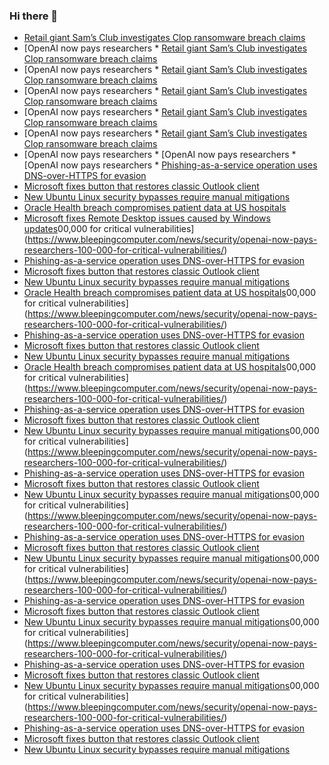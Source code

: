 ### Hi there 👋

<!--START_SECTION:feed-->
* [Retail giant Sam’s Club investigates Clop ransomware breach claims](https://www.bleepingcomputer.com/news/security/retail-giant-sams-club-investigates-clop-ransomware-breach-claims/)
* [OpenAI now pays researchers * [Retail giant Sam’s Club investigates Clop ransomware breach claims](https://www.bleepingcomputer.com/news/security/retail-giant-sams-club-investigates-clop-ransomware-breach-claims/)
* [OpenAI now pays researchers * [Retail giant Sam’s Club investigates Clop ransomware breach claims](https://www.bleepingcomputer.com/news/security/retail-giant-sams-club-investigates-clop-ransomware-breach-claims/)
* [OpenAI now pays researchers * [Retail giant Sam’s Club investigates Clop ransomware breach claims](https://www.bleepingcomputer.com/news/security/retail-giant-sams-club-investigates-clop-ransomware-breach-claims/)
* [OpenAI now pays researchers * [Retail giant Sam’s Club investigates Clop ransomware breach claims](https://www.bleepingcomputer.com/news/security/retail-giant-sams-club-investigates-clop-ransomware-breach-claims/)
* [OpenAI now pays researchers * [Retail giant Sam’s Club investigates Clop ransomware breach claims](https://www.bleepingcomputer.com/news/security/retail-giant-sams-club-investigates-clop-ransomware-breach-claims/)
* [OpenAI now pays researchers * [OpenAI now pays researchers * [OpenAI now pays researchers * [Phishing-as-a-service operation uses DNS-over-HTTPS for evasion](https://www.bleepingcomputer.com/news/security/phishing-as-a-service-operation-uses-dns-over-https-for-evasion/)
* [Microsoft fixes button that restores classic Outlook client](https://www.bleepingcomputer.com/news/microsoft/microsoft-fixes-button-that-restores-classic-outlook-client/)
* [New Ubuntu Linux security bypasses require manual mitigations](https://www.bleepingcomputer.com/news/security/new-ubuntu-linux-security-bypasses-require-manual-mitigations/)
* [Oracle Health breach compromises patient data at US hospitals](https://www.bleepingcomputer.com/news/security/oracle-health-breach-compromises-patient-data-at-us-hospitals/)
* [Microsoft fixes Remote Desktop issues caused by Windows updates](https://www.bleepingcomputer.com/news/microsoft/microsoft-fixes-remote-desktop-issues-caused-by-windows-updates/)00,000 for critical vulnerabilities](https://www.bleepingcomputer.com/news/security/openai-now-pays-researchers-100-000-for-critical-vulnerabilities/)
* [Phishing-as-a-service operation uses DNS-over-HTTPS for evasion](https://www.bleepingcomputer.com/news/security/phishing-as-a-service-operation-uses-dns-over-https-for-evasion/)
* [Microsoft fixes button that restores classic Outlook client](https://www.bleepingcomputer.com/news/microsoft/microsoft-fixes-button-that-restores-classic-outlook-client/)
* [New Ubuntu Linux security bypasses require manual mitigations](https://www.bleepingcomputer.com/news/security/new-ubuntu-linux-security-bypasses-require-manual-mitigations/)
* [Oracle Health breach compromises patient data at US hospitals](https://www.bleepingcomputer.com/news/security/oracle-health-breach-compromises-patient-data-at-us-hospitals/)00,000 for critical vulnerabilities](https://www.bleepingcomputer.com/news/security/openai-now-pays-researchers-100-000-for-critical-vulnerabilities/)
* [Phishing-as-a-service operation uses DNS-over-HTTPS for evasion](https://www.bleepingcomputer.com/news/security/phishing-as-a-service-operation-uses-dns-over-https-for-evasion/)
* [Microsoft fixes button that restores classic Outlook client](https://www.bleepingcomputer.com/news/microsoft/microsoft-fixes-button-that-restores-classic-outlook-client/)
* [New Ubuntu Linux security bypasses require manual mitigations](https://www.bleepingcomputer.com/news/security/new-ubuntu-linux-security-bypasses-require-manual-mitigations/)
* [Oracle Health breach compromises patient data at US hospitals](https://www.bleepingcomputer.com/news/security/oracle-health-breach-compromises-patient-data-at-us-hospitals/)00,000 for critical vulnerabilities](https://www.bleepingcomputer.com/news/security/openai-now-pays-researchers-100-000-for-critical-vulnerabilities/)
* [Phishing-as-a-service operation uses DNS-over-HTTPS for evasion](https://www.bleepingcomputer.com/news/security/phishing-as-a-service-operation-uses-dns-over-https-for-evasion/)
* [Microsoft fixes button that restores classic Outlook client](https://www.bleepingcomputer.com/news/microsoft/microsoft-fixes-button-that-restores-classic-outlook-client/)
* [New Ubuntu Linux security bypasses require manual mitigations](https://www.bleepingcomputer.com/news/security/new-ubuntu-linux-security-bypasses-require-manual-mitigations/)00,000 for critical vulnerabilities](https://www.bleepingcomputer.com/news/security/openai-now-pays-researchers-100-000-for-critical-vulnerabilities/)
* [Phishing-as-a-service operation uses DNS-over-HTTPS for evasion](https://www.bleepingcomputer.com/news/security/phishing-as-a-service-operation-uses-dns-over-https-for-evasion/)
* [Microsoft fixes button that restores classic Outlook client](https://www.bleepingcomputer.com/news/microsoft/microsoft-fixes-button-that-restores-classic-outlook-client/)
* [New Ubuntu Linux security bypasses require manual mitigations](https://www.bleepingcomputer.com/news/security/new-ubuntu-linux-security-bypasses-require-manual-mitigations/)00,000 for critical vulnerabilities](https://www.bleepingcomputer.com/news/security/openai-now-pays-researchers-100-000-for-critical-vulnerabilities/)
* [Phishing-as-a-service operation uses DNS-over-HTTPS for evasion](https://www.bleepingcomputer.com/news/security/phishing-as-a-service-operation-uses-dns-over-https-for-evasion/)
* [Microsoft fixes button that restores classic Outlook client](https://www.bleepingcomputer.com/news/microsoft/microsoft-fixes-button-that-restores-classic-outlook-client/)
* [New Ubuntu Linux security bypasses require manual mitigations](https://www.bleepingcomputer.com/news/security/new-ubuntu-linux-security-bypasses-require-manual-mitigations/)00,000 for critical vulnerabilities](https://www.bleepingcomputer.com/news/security/openai-now-pays-researchers-100-000-for-critical-vulnerabilities/)
* [Phishing-as-a-service operation uses DNS-over-HTTPS for evasion](https://www.bleepingcomputer.com/news/security/phishing-as-a-service-operation-uses-dns-over-https-for-evasion/)
* [Microsoft fixes button that restores classic Outlook client](https://www.bleepingcomputer.com/news/microsoft/microsoft-fixes-button-that-restores-classic-outlook-client/)
* [New Ubuntu Linux security bypasses require manual mitigations](https://www.bleepingcomputer.com/news/security/new-ubuntu-linux-security-bypasses-require-manual-mitigations/)00,000 for critical vulnerabilities](https://www.bleepingcomputer.com/news/security/openai-now-pays-researchers-100-000-for-critical-vulnerabilities/)
* [Phishing-as-a-service operation uses DNS-over-HTTPS for evasion](https://www.bleepingcomputer.com/news/security/phishing-as-a-service-operation-uses-dns-over-https-for-evasion/)
* [Microsoft fixes button that restores classic Outlook client](https://www.bleepingcomputer.com/news/microsoft/microsoft-fixes-button-that-restores-classic-outlook-client/)
* [New Ubuntu Linux security bypasses require manual mitigations](https://www.bleepingcomputer.com/news/security/new-ubuntu-linux-security-bypasses-require-manual-mitigations/)00,000 for critical vulnerabilities](https://www.bleepingcomputer.com/news/security/openai-now-pays-researchers-100-000-for-critical-vulnerabilities/)
* [Phishing-as-a-service operation uses DNS-over-HTTPS for evasion](https://www.bleepingcomputer.com/news/security/phishing-as-a-service-operation-uses-dns-over-https-for-evasion/)
* [Microsoft fixes button that restores classic Outlook client](https://www.bleepingcomputer.com/news/microsoft/microsoft-fixes-button-that-restores-classic-outlook-client/)
* [New Ubuntu Linux security bypasses require manual mitigations](https://www.bleepingcomputer.com/news/security/new-ubuntu-linux-security-bypasses-require-manual-mitigations/)
<!--END_SECTION:feed-->

<!--
**frankenk/frankenk** is a ✨ _special_ ✨ repository because its `README.md` (this file) appears on your GitHub profile.

Here are some ideas to get you started:

- 🔭 I’m currently working on ...
- 🌱 I’m currently learning ...
- 👯 I’m looking to collaborate on ...
- 🤔 I’m looking for help with ...
- 💬 Ask me about ...
- 📫 How to reach me: ...
- 😄 Pronouns: ...
- ⚡ Fun fact: ...
-->




